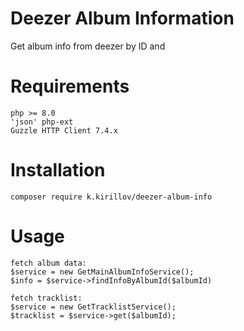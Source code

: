 # Deezer Album Information
Get album info from deezer by ID and

# Requirements
```
php >= 8.0
'json' php-ext
Guzzle HTTP Client 7.4.x
```

# Installation
``` 
composer require k.kirillov/deezer-album-info
```

# Usage
```
fetch album data:
$service = new GetMainAlbumInfoService();
$info = $service->findInfoByAlbumId($albumId)

fetch tracklist:
$service = new GetTracklistService();
$tracklist = $service->get($albumId);
```
